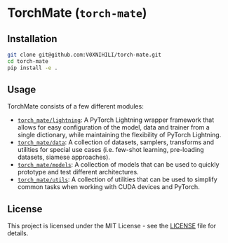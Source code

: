 # TorchMate (`torch-mate`)

## Installation

```bash
git clone git@github.com:V0XNIHILI/torch-mate.git
cd torch-mate
pip install -e .
```

## Usage

TorchMate consists of a few different modules:

- [`torch_mate/lightning`](src/torch_mate/lightning/README.md): A PyTorch Lightning wrapper framework that allows for easy configuration of the model, data and trainer from a single dictionary, while maintaining the flexibility of PyTorch Lightning.
- [`torch_mate/data`](src/torch_mate/data/README.md): A collection of datasets, samplers, transforms and utilities for special use cases (i.e. few-shot learning, pre-loading datasets, siamese approaches).
- [`torch_mate/models`](src/torch_mate/models/README.md): A collection of models that can be used to quickly prototype and test different architectures.
- [`torch_mate/utils`](src/torch_mate/utils/README.md): A collection of utilities that can be used to simplify common tasks when working with CUDA devices and PyTorch.

## License

This project is licensed under the MIT License - see the [LICENSE](LICENSE) file for details.
